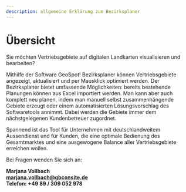 ```yaml
---
description: allgemeine Erklärung zum Bezirksplaner
---
```


# Übersicht

Sie möchten Vertriebsgebiete auf digitalen Landkarten visualisieren und bearbeiten?

Mithilfe der Software GeoSpot! Bezirksplaner können Vertriebsgebiete angezeigt, aktualisiert und per Mausklick optimiert werden. 
Der Bezirksplaner bietet umfassende Möglichkeiten: bereits bestehende Planungen können aus Excel importiert werden. Man kann aber auch komplett neu planen, indem man manuell selbst zusammenhängende Gebiete erzeugt oder einem automatisierten Lösungsvorschlag des Softwaretools annimmt. Dabei werden die Gebiete immer dem nächstgelegenen Kundenbetreuer zugordnet.

Spannend ist das Tool für Unternehmen mit deutschlandweitem Aussendienst und für Kunden, die eine optimale Bedienung des Gesamtmarktes und eine ausgewogene Balance aller Vertriebsgebiete erreichen wollen.

Bei Fragen wenden Sie sich an:

**Marjana Vollbach<br>
[marjana.vollbach@gbconsite.de](mailto:marjana.vollbach@gbconsite.de)<br>
Telefon: +49 89 / 309 052 978**


